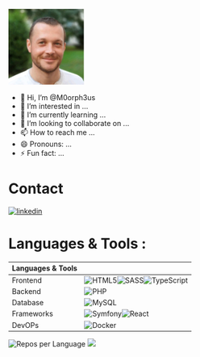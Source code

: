 ![Cover](./imgs/profil.jpg)

- 👋 Hi, I’m @M0orph3us
- 👀 I’m interested in ...
- 🌱 I’m currently learning ...
- 💞️ I’m looking to collaborate on ...
- 📫 How to reach me ...
- 😄 Pronouns: ...
- ⚡ Fun fact: ...

# Contact

[![linkedin](https://img.shields.io/badge/linkedin-0A66C2?style=for-the-badge&logo=linkedin&logoColor=white)](www.linkedin.com/in/gael-moreau)

# Languages & Tools :

| Languages & Tools |                                                                    | 
| ----------------- | ------------------------------------------------------------------ |
| Frontend | ![HTML5](https://img.shields.io/badge/html5-%23E34F26.svg?style=for-the-badge&logo=html5&logoColor=white)![SASS](https://img.shields.io/badge/SASS-hotpink.svg?style=for-the-badge&logo=SASS&logoColor=white)![TypeScript](https://img.shields.io/badge/typescript-%23007ACC.svg?style=for-the-badge&logo=typescript&logoColor=white) |
| Backend | ![PHP](https://img.shields.io/badge/php-%23777BB4.svg?style=for-the-badge&logo=php&logoColor=white) |
| Database | ![MySQL](https://img.shields.io/badge/mysql-4479A1.svg?style=for-the-badge&logo=mysql&logoColor=white) |
| Frameworks | ![Symfony](https://img.shields.io/badge/symfony-%23000000.svg?style=for-the-badge&logo=symfony&logoColor=white)![React](https://img.shields.io/badge/react-%2320232a.svg?style=for-the-badge&logo=react&logoColor=%2361DAFB) |
| DevOPs | ![Docker](https://img.shields.io/badge/docker-%230db7ed.svg?style=for-the-badge&logo=docker&logoColor=white) |


![Repos per Language](http://github-profile-summary-cards.vercel.app/api/cards/repos-per-language?username=M0orph3us&theme=github_dark)
![](http://github-profile-summary-cards.vercel.app/api/cards/most-commit-language?username=M0orph3us&theme=github_dark)
